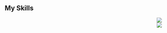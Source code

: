 <h2 align="left">My Skills</h2>

<p align="right">
  <a href="https://skillicons.dev">
    <img src="https://skillicons.dev/icons?i=js,html,css,mysql,php,postgres,docker,git,github,jquery" />
    <br />
    <img src="https://skillicons.dev/icons?i=swift,apple,postman,pycharm,sqlite,stackoverflow,vscode,flutter,figma,linkedin" />
  </a>
</p>
